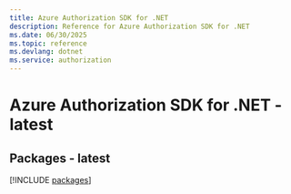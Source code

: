 ```yaml
---
title: Azure Authorization SDK for .NET
description: Reference for Azure Authorization SDK for .NET
ms.date: 06/30/2025
ms.topic: reference
ms.devlang: dotnet
ms.service: authorization
---
```

# Azure Authorization SDK for .NET - latest
## Packages - latest
[!INCLUDE [packages](authorization-index.md)]